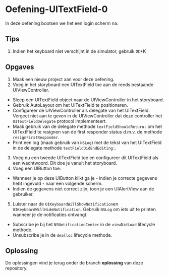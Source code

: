 # Oefening-UITextField-0

In deze oefening bootsen we het een login scherm na.

## Tips
1. Indien het keyboard niet verschijnt in de simulator, gebruik ⌘+K

## Opgaves
1. Maak een nieuw project aan voor deze oefening.
2. Voeg in het storyboard een UITextField toe aan de reeds bestaande UIViewController.
  - Sleep een UITextField object naar de UIViewController in het storyboard.
  - Gebruik AutoLayout om het UITextField te positioneren.
  - Configureer de UIViewController als delegate van het UITextField. Vergeet niet aan te geven in de UIViewController dat deze controller het `UITextFieldDelegate` protocol implementeert.
  - Maak gebruik van de delegate methode `textFieldShouldReturn:` om het UITextField te resignen van de first responder status d.m.v. de methode `resignFirstResponder`.
  - Print een log (maak gebruik van `NSLog`) met de tekst van het UITextField in de delegate methode `textFieldDidEndEditing:`.
3. Voeg nu een tweede UITextField toe en configureer dit UITextField als een wachtwoord. Dit doe je vanuit het storyboard.
4. Voeg een UIButton toe. 
  - Wanneer je op deze UIButton klikt ga je - indien je correcte gegevens hebt ingevuld - naar een volgende scherm.
  - Indien de gegevens niet correct zijn, toon je een UIAlertView aan de gebruiker.
5. Luister naar de `UIKeyboardWillShowNotification`en `UIKeyboardWillHideNotification`. Gebruik `NSLog` om iets uit te printen wanneer je de notificaties ontvangt.
  - Subscribe je bij het `NSNotificationCenter` in de `viewDidLoad` lifecycle methode.
  - Unsubscribe je in de `dealloc` lifecycle methode.

## Oplossing
De oplossingen vind je terug onder de branch **oplossing** van deze repository.
